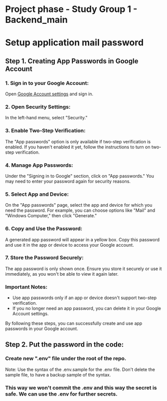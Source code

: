
<h1>Project phase - Study Group 1 - Backend_main</h1>
<h1>Setup application mail password</h1>

<h2>Step 1. Creating App Passwords in Google Account</h2>

<h3>1. Sign in to your Google Account:</h3>
<p>Open <a href="https://myaccount.google.com/" target="_blank">Google Account settings</a> and sign in.</p>

<h3>2. Open Security Settings:</h3>
    <p>In the left-hand menu, select "Security."</p>

<h3>3. Enable Two-Step Verification:</h3>
    <p>The "App passwords" option is only available if two-step verification is enabled. If you haven't enabled it yet, follow the instructions to turn on two-step verification.</p>

<h3>4. Manage App Passwords:</h3>
    <p>Under the "Signing in to Google" section, click on "App passwords." You may need to enter your password again for security reasons.</p>

<h3>5. Select App and Device:</h3>
    <p>On the "App passwords" page, select the app and device for which you need the password. For example, you can choose options like "Mail" and "Windows Computer," then click "Generate."</p>

<h3>6. Copy and Use the Password:</h3>
    <p>A generated app password will appear in a yellow box. Copy this password and use it in the app or device to access your Google account.</p>

<h3>7. Store the Password Securely:</h3>
    <p>The app password is only shown once. Ensure you store it securely or use it immediately, as you won't be able to view it again later.</p>

<h3>Important Notes:</h3>
    <ul>
        <li>Use app passwords only if an app or device doesn't support two-step verification.</li>
        <li>If you no longer need an app password, you can delete it in your Google Account settings.</li>
    </ul>

<p>By following these steps, you can successfully create and use app passwords in your Google account.</p>

<h2>Step 2. Put the password in the code:</h2>

<h3>Create new ".env" file under the root of the repo.</h3>
<p>Note: Use the syntax of the .env.sample for the .env file. Don't delete the sample file, to have a backup sample of the syntax. </p>

<h3>This way we won't commit the .env and this way the secret is safe. We can use the .env for further secrets.</h3>
